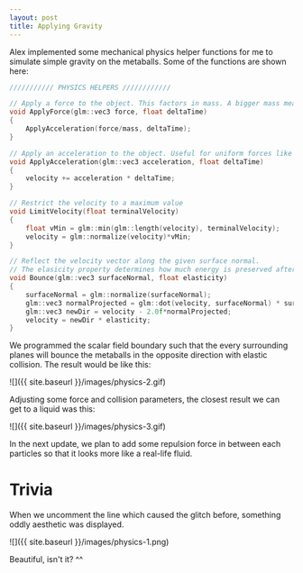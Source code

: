```yaml
---
layout: post
title: Applying Gravity
---
```


Alex implemented some mechanical physics helper functions for me to simulate simple gravity on the metaballs. Some of the functions are shown here:

```c++
/////////// PHYSICS HELPERS ////////////

// Apply a force to the object. This factors in mass. A bigger mass means a bigger force is needed to yield the same change in velocity.
void ApplyForce(glm::vec3 force, float deltaTime)
{
    ApplyAcceleration(force/mass, deltaTime);
}

// Apply an acceleration to the object. Useful for uniform forces like gravity, where the object's mass does not matter.
void ApplyAcceleration(glm::vec3 acceleration, float deltaTime)
{
    velocity += acceleration * deltaTime;
}

// Restrict the velocity to a maximum value
void LimitVelocity(float terminalVelocity)
{
    float vMin = glm::min(glm::length(velocity), terminalVelocity);
    velocity = glm::normalize(velocity)*vMin;
}

// Reflect the velocity vector along the given surface normal.
// The elasicity property determines how much energy is preserved after the collision, and should be between 0.0 -> 1.0.
void Bounce(glm::vec3 surfaceNormal, float elasticity)
{
    surfaceNormal = glm::normalize(surfaceNormal);
    glm::vec3 normalProjected = glm::dot(velocity, surfaceNormal) * surfaceNormal;
    glm::vec3 newDir = velocity - 2.0f*normalProjected;
    velocity = newDir * elasticity;
}
```

We programmed the scalar field boundary such that the every surrounding planes will bounce the metaballs in the opposite direction with elastic collision. The result would be like this:

![]({{ site.baseurl }}/images/physics-2.gif)

Adjusting some force and collision parameters, the closest result we can get to a liquid was this:

![]({{ site.baseurl }}/images/physics-3.gif)

In the next update, we plan to add some repulsion force in between each particles so that it looks more like a real-life fluid.

# Trivia
When we uncomment the line which caused the glitch before, something oddly aesthetic was displayed. 

![]({{ site.baseurl }}/images/physics-1.png)

Beautiful, isn't it? ^^